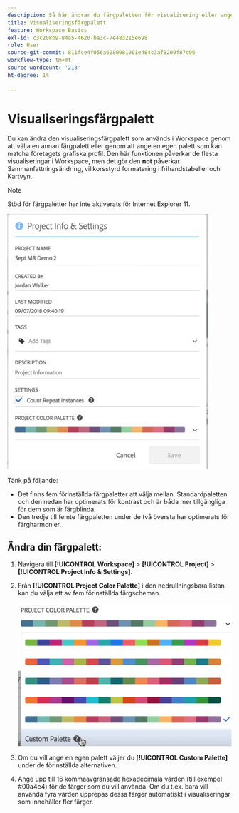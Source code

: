 ```yaml
---
description: Så här ändrar du färgpaletten för visualisering eller anger en egen anpassad färgpalett.
title: Visualiseringsfärgpalett
feature: Workspace Basics
exl-id: c3c208b9-84a5-4620-ba3c-7e483215e698
role: User
source-git-commit: 811fce4f056a6280081901e484c3af8209f87c06
workflow-type: tm+mt
source-wordcount: '213'
ht-degree: 1%

---
```


# Visualiseringsfärgpalett

Du kan ändra den visualiseringsfärgpalett som används i Workspace genom att välja en annan färgpalett eller genom att ange en egen palett som kan matcha företagets grafiska profil. Den här funktionen påverkar de flesta visualiseringar i Workspace, men det gör den **not** påverkar Sammanfattningsändring, villkorsstyrd formatering i frihandstabeller och Kartvyn.

>[!NOTE]
>
>Stöd för färgpaletter har inte aktiverats för Internet Explorer 11.

![Fönstret Projektinformation och inställningar.](assets/color_palettes.png)

Tänk på följande:

* Det finns fem förinställda färgpaletter att välja mellan. Standardpaletten och den nedan har optimerats för kontrast och är båda mer tillgängliga för dem som är färgblinda.
* Den tredje till femte färgpaletten under de två översta har optimerats för färgharmonier.

## Ändra din färgpalett:

1. Navigera till **[!UICONTROL Workspace]** > **[!UICONTROL Project]** > **[!UICONTROL Project Info & Settings]**.
1. Från **[!UICONTROL Project Color Palette]** i den nedrullningsbara listan kan du välja ett av fem förinställda färgscheman.

   ![De fem förinställda färgschemana.](assets/custom_palette.png)

1. Om du vill ange en egen palett väljer du **[!UICONTROL Custom Palette]** under de förinställda alternativen.
1. Ange upp till 16 kommaavgränsade hexadecimala värden (till exempel #00a4e4) för de färger som du vill använda. Om du t.ex. bara vill använda fyra värden upprepas dessa färger automatiskt i visualiseringar som innehåller fler färger.

